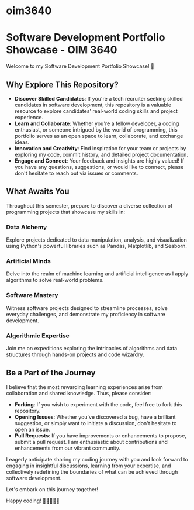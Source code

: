 # oim3640
# Software Development Portfolio Showcase - OIM 3640

Welcome to my Software Development Portfolio Showcase! 🚀

## Why Explore This Repository?

- **Discover Skilled Candidates**: If you're a tech recruiter seeking skilled candidates in software development, this repository is a valuable resource to explore candidates' real-world coding skills and project experience.
- **Learn and Collaborate**: Whether you're a fellow developer, a coding enthusiast, or someone intrigued by the world of programming, this portfolio serves as an open space to learn, collaborate, and exchange ideas.
- **Innovation and Creativity**: Find inspiration for your team or projects by exploring my code, commit history, and detailed project documentation.
- **Engage and Connect**: Your feedback and insights are highly valued! If you have any questions, suggestions, or would like to connect, please don't hesitate to reach out via issues or comments.

## What Awaits You

Throughout this semester, prepare to discover a diverse collection of programming projects that showcase my skills in:

### Data Alchemy

Explore projects dedicated to data manipulation, analysis, and visualization using Python's powerful libraries such as Pandas, Matplotlib, and Seaborn.

### Artificial Minds

Delve into the realm of machine learning and artificial intelligence as I apply algorithms to solve real-world problems.

### Software Mastery

Witness software projects designed to streamline processes, solve everyday challenges, and demonstrate my proficiency in software development.

### Algorithmic Expertise

Join me on expeditions exploring the intricacies of algorithms and data structures through hands-on projects and code wizardry.

## Be a Part of the Journey

I believe that the most rewarding learning experiences arise from collaboration and shared knowledge. Thus, please consider:

- **Forking**: If you wish to experiment with the code, feel free to fork this repository.
- **Opening Issues**: Whether you've discovered a bug, have a brilliant suggestion, or simply want to initiate a discussion, don't hesitate to open an issue.
- **Pull Requests**: If you have improvements or enhancements to propose, submit a pull request. I am enthusiastic about contributions and enhancements from our vibrant community.

I eagerly anticipate sharing my coding journey with you and look forward to engaging in insightful discussions, learning from your expertise, and collectively redefining the boundaries of what can be achieved through software development.

Let's embark on this journey together!

Happy coding! 🚀👨‍💻👩‍💻


